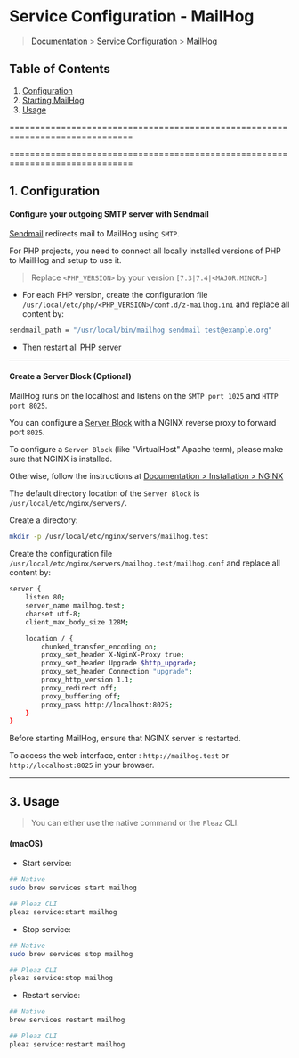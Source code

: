 # Service Configuration - MailHog

> [Documentation](./../../readme.md) > [Service Configuration](./../readme.md) > [MailHog](./mailhog.md)

## Table of Contents
1. [Configuration](#markdown-header-1-configuration)
2. [Starting MailHog](#markdown-header-2-starting)
3. [Usage](#markdown-header-3-usage)

==============================================================================

==============================================================================

## 1. Configuration

#### Configure your outgoing SMTP server with Sendmail

[Sendmail](https://en.wikipedia.org/wiki/Sendmail) redirects mail to MailHog using `SMTP`.

For PHP projects, you need to connect all locally installed versions of PHP to MailHog and setup to use it.

> Replace `<PHP_VERSION>` by your version `[7.3|7.4|<MAJOR.MINOR>]`

* For each PHP version, create the configuration file `/usr/local/etc/php/<PHP_VERSION>/conf.d/z-mailhog.ini` and replace all content by:
```bash
sendmail_path = "/usr/local/bin/mailhog sendmail test@example.org"
```

* Then restart all PHP server

---

#### Create a Server Block (Optional)

MailHog runs on the localhost and listens on the `SMTP port 1025` and `HTTP port 8025`.

You can configure a [Server Block](https://www.nginx.com/resources/wiki/start/topics/examples/server_blocks/) with a NGINX reverse proxy to forward port `8025`.

To configure a `Server Block` (like "VirtualHost" Apache term), please make sure that NGINX is installed.

Otherwise, follow the instructions at [Documentation > Installation > NGINX](./../../installation/macos/nginx.md)

The default directory location of the `Server Block` is `/usr/local/etc/nginx/servers/`.

Create a directory:
```bash
mkdir -p /usr/local/etc/nginx/servers/mailhog.test
```

Create the configuration file `/usr/local/etc/nginx/servers/mailhog.test/mailhog.conf` and replace all content by:
```bash
server {
    listen 80;
    server_name mailhog.test;
    charset utf-8;
    client_max_body_size 128M;

    location / {
        chunked_transfer_encoding on;
        proxy_set_header X-NginX-Proxy true;
        proxy_set_header Upgrade $http_upgrade;
        proxy_set_header Connection "upgrade";
        proxy_http_version 1.1;
        proxy_redirect off;
        proxy_buffering off;
        proxy_pass http://localhost:8025;
    }
}
```

Before starting MailHog, ensure that NGINX server is restarted.


To access the web interface, enter : `http://mailhog.test` or `http://localhost:8025` in your browser.

---

## 3. Usage

> You can either use the native command or the `Pleaz` CLI.

#### (macOS)
* Start service:
```bash
## Native
sudo brew services start mailhog

## Pleaz CLI
pleaz service:start mailhog
```

* Stop service:
```bash
## Native
sudo brew services stop mailhog

## Pleaz CLI
pleaz service:stop mailhog
```

* Restart service:
```bash
## Native
brew services restart mailhog

## Pleaz CLI
pleaz service:restart mailhog
```
